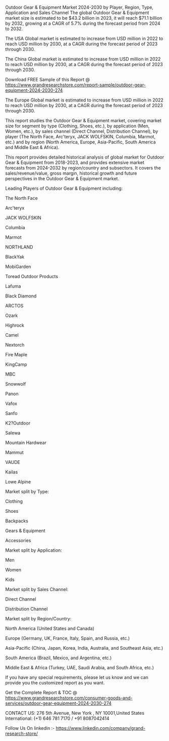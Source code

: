 Outdoor Gear & Equipment Market 2024-2030 by Player, Region, Type, Application and Sales Channel
The global Outdoor Gear & Equipment market size is estimated to be $43.2 billion in 2023, it will reach $71.1 billion by 2032, growing at a CAGR of 5.7% during the forecast period from 2024 to 2032.

The USA Global market is estimated to increase from USD million in 2022 to reach USD million by 2030, at a CAGR during the forecast period of 2023 through 2030.

The China Global market is estimated to increase from USD million in 2022 to reach USD million by 2030, at a CAGR during the forecast period of 2023 through 2030.

Download FREE Sample of this Report @ https://www.grandresearchstore.com/report-sample/outdoor-gear-equipment-2024-2030-274

The Europe Global market is estimated to increase from USD million in 2022 to reach USD million by 2030, at a CAGR during the forecast period of 2023 through 2030.

This report studies the Outdoor Gear & Equipment market, covering market size for segment by type (Clothing, Shoes, etc.), by application (Men, Women, etc.), by sales channel (Direct Channel, Distribution Channel), by player (The North Face, Arc'teryx, JACK WOLFSKIN, Columbia, Marmot, etc.) and by region (North America, Europe, Asia-Pacific, South America and Middle East & Africa).

This report provides detailed historical analysis of global market for Outdoor Gear & Equipment from 2018-2023, and provides extensive market forecasts from 2024-2032 by region/country and subsectors. It covers the sales/revenue/value, gross margin, historical growth and future perspectives in the Outdoor Gear & Equipment market.

Leading Players of Outdoor Gear & Equipment including:

The North Face

Arc'teryx

JACK WOLFSKIN

Columbia

Marmot

NORTHLAND

BlackYak

MobiGarden

Toread Outdoor Products

Lafuma

Black Diamond

ARCTOS

Ozark

Highrock

Camel

Nextorch

Fire Maple

KingCamp

MBC

Snowwolf

Panon

Vafox

Sanfo

K2?Outdoor

Salewa

Mountain Hardwear

Mammut

VAUDE

Kailas

Lowe Alpine

Market split by Type:

Clothing

Shoes

Backpacks

Gears & Equipment

Accessories

Market split by Application:

Men

Women

Kids

Market split by Sales Channel:

Direct Channel

Distribution Channel

Market split by Region/Country:

North America (United States and Canada)

Europe (Germany, UK, France, Italy, Spain, and Russia, etc.)

Asia-Pacific (China, Japan, Korea, India, Australia, and Southeast Asia, etc.)

South America (Brazil, Mexico, and Argentina, etc.)

Middle East & Africa (Turkey, UAE, Saudi Arabia, and South Africa, etc.)

If you have any special requirements, please let us know and we can provide you the customized report as you want.

Get the Complete Report & TOC @ https://www.grandresearchstore.com/consumer-goods-and-services/outdoor-gear-equipment-2024-2030-274

CONTACT US:
276 5th Avenue, New York , NY 10001,United States
International: (+1) 646 781 7170 / +91 8087042414

Follow Us On linkedin :- https://www.linkedin.com/company/grand-research-store/
